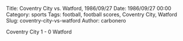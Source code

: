 Title: Coventry City vs. Watford, 1986/09/27
Date: 1986/09/27 00:00
Category: sports
Tags: football, football scores, Coventry City, Watford
Slug: coventry-city-vs-watford
Author: carbonero


Coventry City 1 - 0 Watford
